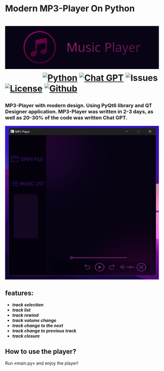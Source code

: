 <h1>‎‎‏Modern MP3-Player On Python<h1>
  
![Logo](https://github.com/AYUHIK264/Modern-MP3-Player/blob/main/source/images/logo.png)
ㅤ
ㅤㅤ
ㅤ
[![Python](https://img.shields.io/badge/Python-3.12.5-3776AB.svg?style=flat&logo=python&logoColor=white)](https://www.python.org/)
[![Chat GPT](https://img.shields.io/badge/chatGPT-74aa9c?logo=openai&logoColor=white)](https://chatgpt.com/)
![Issues](https://img.shields.io/badge/Issues-0_open-green)
[![License](https://img.shields.io/badge/License-MIT-green)](https://opensource.org/license/mit)
[![Github](https://img.shields.io/badge/GitHub-Account-181717.svg?style=flat&logo=github)](https://github.com/ayuhik)

### MP3-Player with modern design. Using PyQt6 library and QT Designer application. MP3-Player was written in 2-3 days, as well as 20-30% of the code was written Chat GPT.


![ScreenShot](https://github.com/AYUHIK264/Modern-MP3-Player/blob/main/source/images/player_screenshot.png)

## features:
- ***track selection***
- ***track list***
- ***track rewind***
- ***track volume change***
- ***track change to the next***
- ***track change to previous track***
- ***track closure***

## How to use the player?
Run «main.py» and enjoy the player!
